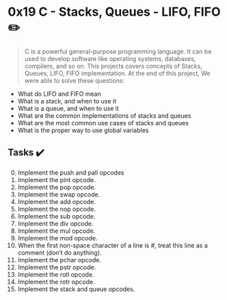 # 0x19 C - Stacks, Queues - LIFO, FIFO :pencil2:

> C is a powerful general-purpose programming language. It can be used to develop software like operating systems, databases, compilers, and so on. This projects covers concepts of Stacks, Queues, LIFO, FIFO implementation.
At the end of this project, We were able to solve these questions:
  
* What do LIFO and FIFO mean
* What is a stack, and when to use it
* What is a queue, and when to use it
* What are the common implementations of stacks and queues
* What are the most common use cases of stacks and queues
* What is the proper way to use global variables

## Tasks :heavy_check_mark:

0. Implement the push and pall opcodes
1. Implement the pint opcode.
2. Implement the pop opcode.
3. Implement the swap opcode.
4. Implement the add opcode.
5. Implement the nop opcode.
6. Implement the sub opcode.
7. Implement the div opcode.
8. Implement the mul opcode.
9. Implement the mod opcode.
10. When the first non-space character of a line is #, treat this line as a comment (don’t do anything).
11. Implement the pchar opcode.
12. Implement the pstr opcode.
13. Implement the rotl opcode.
14. Implement the rotr opcode.
15. Implement the stack and queue opcodes.
